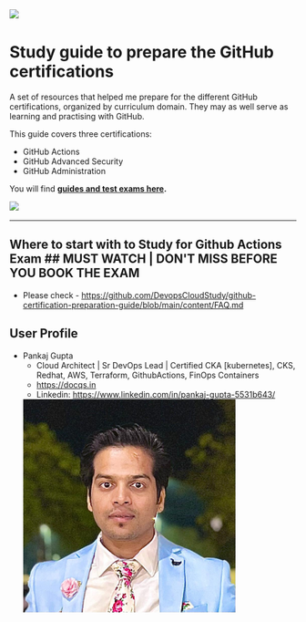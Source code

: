 <img src="./content/media/socialcard.png"  width="1173"/>

# Study guide to prepare the GitHub certifications

A set of resources that helped me prepare for the different GitHub certifications, organized by curriculum domain. They may as well serve as learning and practising with GitHub.

This guide covers three certifications:

- GitHub Actions
- GitHub Advanced Security
- GitHub Administration

You will find **[guides and test exams here](content/readme.md).**

<img src="./content/media/force.jpg"  width="1173"/>

---
## Where to start with to Study for Github Actions Exam ## MUST WATCH | DON'T MISS BEFORE YOU BOOK THE EXAM

- Please check - https://github.com/DevopsCloudStudy/github-certification-preparation-guide/blob/main/content/FAQ.md

## User Profile
- Pankaj Gupta
   -  Cloud Architect | Sr DevOps Lead | Certified CKA [kubernetes], CKS, Redhat, AWS, Terraform, GithubActions, FinOps Containers
   -  https://docqs.in
   -  Linkedin:  https://www.linkedin.com/in/pankaj-gupta-5531b643/
     <img src="./content/media/user.png"  width="373"/>
